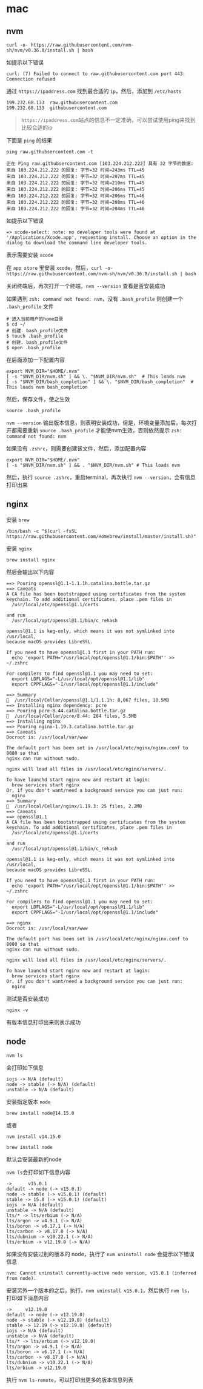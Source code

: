 # mac

## nvm
```
curl -o- https://raw.githubusercontent.com/nvm-sh/nvm/v0.36.0/install.sh | bash
```
如提示以下错误
```
curl: (7) Failed to connect to raw.githubusercontent.com port 443: Connection refused
```

通过 `https://ipaddress.com` 找到最合适的 `ip`，然后，添加到 `/etc/hosts`

```
199.232.68.133	raw.githubusercontent.com
199.232.68.133	githubusercontent.com
```

>`https://ipaddress.com`站点的信息不一定准确，可以尝试使用ping来找到比较合适的ip

下面是 `ping` 的结果
```
ping raw.githubsercontent.com -t

正在 Ping raw.githubsercontent.com [103.224.212.222] 具有 32 字节的数据:
来自 103.224.212.222 的回复: 字节=32 时间=243ms TTL=45
来自 103.224.212.222 的回复: 字节=32 时间=207ms TTL=45
来自 103.224.212.222 的回复: 字节=32 时间=210ms TTL=45
来自 103.224.212.222 的回复: 字节=32 时间=206ms TTL=45
来自 103.224.212.222 的回复: 字节=32 时间=206ms TTL=46
来自 103.224.212.222 的回复: 字节=32 时间=208ms TTL=46
来自 103.224.212.222 的回复: 字节=32 时间=204ms TTL=46
```

如提示以下错误
```
=> xcode-select: note: no developer tools were found at '/Applications/Xcode.app', requesting install. Choose an option in the dialog to download the command line developer tools.
```
表示需要安装 `xcode`

在 `app store` 里安装 `xcode`，然后，`curl -o- https://raw.githubusercontent.com/nvm-sh/nvm/v0.36.0/install.sh | bash`

关闭终端后，再次打开一个终端，`nvm --version` 查看是否安装成功

如果遇到 `zsh: command not found: nvm`，没有 `.bash_profile` 则创建一个 `.bash_profile` 文件

```
# 进入当前用户的home目录
$ cd ~/
# 创建. bash_profile文件
$ touch .bash_profile 
# 创建. bash_profile文件
$ open .bash_profile
```

在后面添加一下配置内容
```
export NVM_DIR="$HOME/.nvm"
[ -s "$NVM_DIR/nvm.sh" ] && \. "$NVM_DIR/nvm.sh"  # This loads nvm
[ -s "$NVM_DIR/bash_completion" ] && \. "$NVM_DIR/bash_completion"  # This loads nvm bash_completion
```

然后，保存文件，使之生效
```
source .bash_profile
```

```nvm --version```
输出版本信息，则表明安装成功，但是，环境变量添加后，每次打开都需要重新 `source .bash_profile` 才能使nvm生效，否则依然提示 `zsh: command not found: nvm`

如果没有 `.zshrc`，则需要创建该文件，然后，添加配置内容
```
export NVM_DIR="$HOME/.nvm"
[ -s "$NVM_DIR/nvm.sh" ] && . "$NVM_DIR/nvm.sh" # This loads nvm
```
然后，执行 `source .zshrc`，重启terminal，再次执行 `nvm --version`，会有信息打印出来

## nginx

安装 `brew`

```
/bin/bash -c "$(curl -fsSL https://raw.githubusercontent.com/Homebrew/install/master/install.sh)"
```

安装 `nginx`
```
brew install nginx
```

然后会输出以下内容
```
==> Pouring openssl@1.1-1.1.1h.catalina.bottle.tar.gz
==> Caveats
A CA file has been bootstrapped using certificates from the system
keychain. To add additional certificates, place .pem files in
  /usr/local/etc/openssl@1.1/certs

and run
  /usr/local/opt/openssl@1.1/bin/c_rehash

openssl@1.1 is keg-only, which means it was not symlinked into /usr/local,
because macOS provides LibreSSL.

If you need to have openssl@1.1 first in your PATH run:
  echo 'export PATH="/usr/local/opt/openssl@1.1/bin:$PATH"' >> ~/.zshrc

For compilers to find openssl@1.1 you may need to set:
  export LDFLAGS="-L/usr/local/opt/openssl@1.1/lib"
  export CPPFLAGS="-I/usr/local/opt/openssl@1.1/include"

==> Summary
🍺  /usr/local/Cellar/openssl@1.1/1.1.1h: 8,067 files, 18.5MB
==> Installing nginx dependency: pcre
==> Pouring pcre-8.44.catalina.bottle.tar.gz
🍺  /usr/local/Cellar/pcre/8.44: 204 files, 5.5MB
==> Installing nginx
==> Pouring nginx-1.19.3.catalina.bottle.tar.gz
==> Caveats
Docroot is: /usr/local/var/www

The default port has been set in /usr/local/etc/nginx/nginx.conf to 8080 so that
nginx can run without sudo.

nginx will load all files in /usr/local/etc/nginx/servers/.

To have launchd start nginx now and restart at login:
  brew services start nginx
Or, if you don't want/need a background service you can just run:
  nginx
==> Summary
🍺  /usr/local/Cellar/nginx/1.19.3: 25 files, 2.2MB
==> Caveats
==> openssl@1.1
A CA file has been bootstrapped using certificates from the system
keychain. To add additional certificates, place .pem files in
  /usr/local/etc/openssl@1.1/certs

and run
  /usr/local/opt/openssl@1.1/bin/c_rehash

openssl@1.1 is keg-only, which means it was not symlinked into /usr/local,
because macOS provides LibreSSL.

If you need to have openssl@1.1 first in your PATH run:
  echo 'export PATH="/usr/local/opt/openssl@1.1/bin:$PATH"' >> ~/.zshrc

For compilers to find openssl@1.1 you may need to set:
  export LDFLAGS="-L/usr/local/opt/openssl@1.1/lib"
  export CPPFLAGS="-I/usr/local/opt/openssl@1.1/include"

==> nginx
Docroot is: /usr/local/var/www

The default port has been set in /usr/local/etc/nginx/nginx.conf to 8080 so that
nginx can run without sudo.

nginx will load all files in /usr/local/etc/nginx/servers/.

To have launchd start nginx now and restart at login:
  brew services start nginx
Or, if you don't want/need a background service you can just run:
  nginx

```

测试是否安装成功
```
nginx -v
```

有版本信息打印出来则表示成功


## node

```nvm ls```

会打印如下信息
```
iojs -> N/A (default)
node -> stable (-> N/A) (default)
unstable -> N/A (default)
```

安装指定版本 `node`
```
brew install node@14.15.0
```
或者
```
nvm install v14.15.0
```


```
brew install node
```

默认会安装最新的node

`nvm ls`会打印如下信息内容
```
->      v15.0.1
default -> node (-> v15.0.1)
node -> stable (-> v15.0.1) (default)
stable -> 15.0 (-> v15.0.1) (default)
iojs -> N/A (default)
unstable -> N/A (default)
lts/* -> lts/erbium (-> N/A)
lts/argon -> v4.9.1 (-> N/A)
lts/boron -> v6.17.1 (-> N/A)
lts/carbon -> v8.17.0 (-> N/A)
lts/dubnium -> v10.22.1 (-> N/A)
lts/erbium -> v12.19.0 (-> N/A)
```

如果没有安装过别的版本的 node，执行了 `nvm uninstall node` 会提示以下错误信息
```
nvm: Cannot uninstall currently-active node version, v15.0.1 (inferred from node).
```

安装另外一个版本的之后，执行，`nvm uninstall v15.0.1`，然后执行 `nvm ls`，打印如下消息内容
```
->     v12.19.0
default -> node (-> v12.19.0)
node -> stable (-> v12.19.0) (default)
stable -> 12.19 (-> v12.19.0) (default)
iojs -> N/A (default)
unstable -> N/A (default)
lts/* -> lts/erbium (-> v12.19.0)
lts/argon -> v4.9.1 (-> N/A)
lts/boron -> v6.17.1 (-> N/A)
lts/carbon -> v8.17.0 (-> N/A)
lts/dubnium -> v10.22.1 (-> N/A)
lts/erbium -> v12.19.0
```

执行 `nvm ls-remote`，可以打印出更多的版本信息列表
